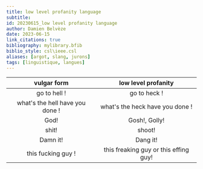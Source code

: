 ```yaml
---
title: low level profanity language
subtitle:
id: 20230615_low level profanity language
author: Damien Belvèze
date: 2023-06-15
link_citations: true
bibliography: mylibrary.bfib
biblio_style: csl\ieee.csl
aliases: [argot, slang, jurons]
tags: [linguistique, langues]
---
```


| **vulgar form** | **low level profanity** |
|:---:|:---:|
| go to hell ! | go to heck ! |
| what's the hell have you done !|what's the heck have you done ! |
| God!| Gosh!, Golly!|
| shit! | shoot!|
| Damn it! | Dang it! |
| this fucking guy ! | this freaking guy or this effing guy!|







